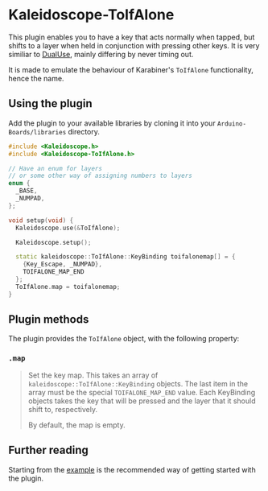 # Kaleidoscope-ToIfAlone

This plugin enables you to have a key that acts normally when tapped, but shifts to a layer when held in conjunction with pressing other keys.
It is very similiar to [DualUse][], mainly differing by never timing out.

It is made to emulate the behaviour of Karabiner's `ToIfAlone` functionality, hence the name.

## Using the plugin

Add the plugin to your available libraries by cloning it into your `Arduino-Boards/libraries` directory.

```c++
#include <Kaleidoscope.h>
#include <Kaleidoscope-ToIfAlone.h>

// Have an enum for layers
// or some other way of assigning numbers to layers
enum {
  _BASE,
  _NUMPAD,
};

void setup(void) {
  Kaleidoscope.use(&ToIfAlone);

  Kaleidoscope.setup();

  static kaleidoscope::ToIfAlone::KeyBinding toifalonemap[] = {
    {Key_Escape, _NUMPAD},
    TOIFALONE_MAP_END
  };
  ToIfAlone.map = toifalonemap;
}
```

## Plugin methods

The plugin provides the `ToIfAlone` object, with the following property:

### `.map`

> Set the key map. This takes an array of `kaleidoscope::ToIfAlone::KeyBinding`
> objects.
> The last item in the array must be the special `TOIFALONE_MAP_END` value.
> Each KeyBinding objects takes the key that will be pressed and the layer that it should shift to, respectively.
>
> By default, the map is empty.

## Further reading

Starting from the [example][] is the recommended way of getting started with the plugin.

  [DualUse]: https://github.com/keyboardio/Kaleidoscope-DualUse
  [example]: https://github.com/jamesnvc/Kaleidoscope-ToIfAlone/blob/master/examples/ToIfAlone/ToIfAlone.ino
